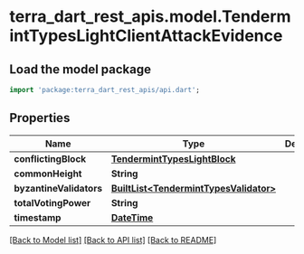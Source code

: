 # terra_dart_rest_apis.model.TendermintTypesLightClientAttackEvidence

## Load the model package
```dart
import 'package:terra_dart_rest_apis/api.dart';
```

## Properties
Name | Type | Description | Notes
------------ | ------------- | ------------- | -------------
**conflictingBlock** | [**TendermintTypesLightBlock**](TendermintTypesLightBlock.md) |  | [optional] 
**commonHeight** | **String** |  | [optional] 
**byzantineValidators** | [**BuiltList&lt;TendermintTypesValidator&gt;**](TendermintTypesValidator.md) |  | [optional] 
**totalVotingPower** | **String** |  | [optional] 
**timestamp** | [**DateTime**](DateTime.md) |  | [optional] 

[[Back to Model list]](../README.md#documentation-for-models) [[Back to API list]](../README.md#documentation-for-api-endpoints) [[Back to README]](../README.md)


